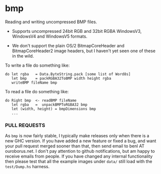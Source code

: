 bmp
===

Reading and writing uncompressed BMP files.

* Supports uncompressed 24bit RGB and 32bit RGBA WindowsV3, WindowsV4 and WindowsV5 formats.
 
* We don't support the plain OS/2 BitmapCoreHeader and BitmapCoreHeader2 image headers, but I haven't yet seen one of these in the wild.

To write a file do something like:

    do let rgba   = Data.ByteString.pack [some list of Word8s]
       let bmp    = packRGBA32ToBMP width height rgba
       writeBMP fileName bmp

To read a file do something like:

    do Right bmp  <- readBMP fileName
       let rgba   =  unpackBMPToRGBA32 bmp
       let (width, height) = bmpDimensions bmp
       ...
  

### PULL REQUESTS

As `bmp` is now fairly stable, I typically make releases only when there is a new GHC version. If you have added a new feature or fixed a bug, and want your pull request merged sooner than that, then send email to benl AT ouroborus.net. I don't pay attention to github notifications, but am happy to receive emails from people. If you have changed any internal functionality then please test that all the example images under `data/` still load with the `test/Dump.hs` harness. 
